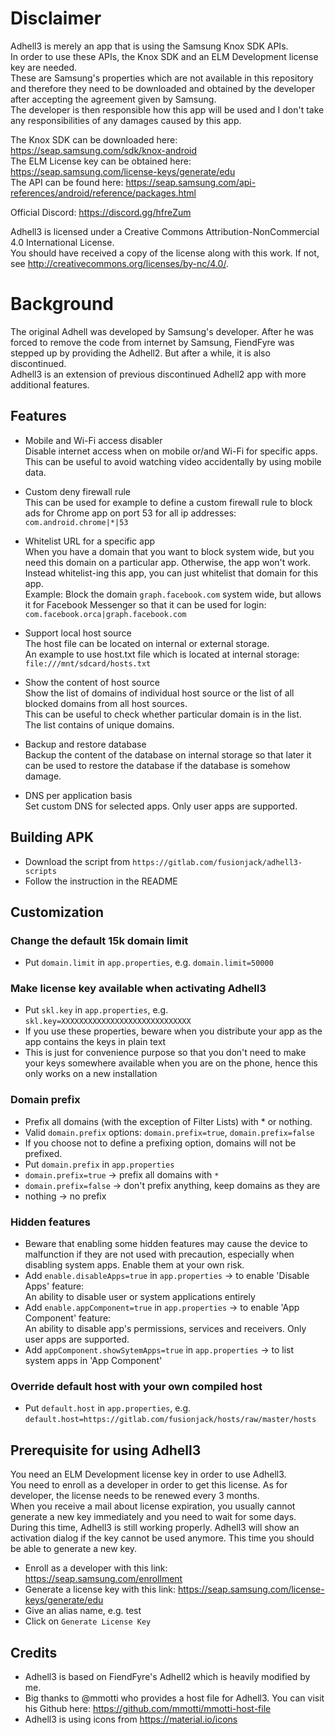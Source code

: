 # Disclaimer
Adhell3 is merely an app that is using the Samsung Knox SDK APIs. <br/>
In order to use these APIs, the Knox SDK and an ELM Development license key are needed. <br/>
These are Samsung's properties which are not available in this repository and therefore they need to be downloaded and obtained by the developer after accepting the agreement given by Samsung. <br/>
The developer is then responsible how this app will be used and I don't take any responsibilities of any damages caused by this app. <br/>

The Knox SDK can be downloaded here: https://seap.samsung.com/sdk/knox-android <br/>
The ELM License key can be obtained here: https://seap.samsung.com/license-keys/generate/edu <br/>
The API can be found here: https://seap.samsung.com/api-references/android/reference/packages.html

Official Discord: https://discord.gg/hfreZum

Adhell3 is licensed under a Creative Commons Attribution-NonCommercial 4.0 International License.<br/>
You should have received a copy of the license along with this work. If not, see <http://creativecommons.org/licenses/by-nc/4.0/>.

# Background
The original Adhell was developed by Samsung's developer. After he was forced to remove the code from internet by Samsung, FiendFyre was stepped up by providing the Adhell2. But after a while, it is also discontinued.<br/>
Adhell3 is an extension of previous discontinued Adhell2 app with more additional features.


## Features
- Mobile and Wi-Fi access disabler<br/>
Disable internet access when on mobile or/and Wi-Fi for specific apps. This can be useful to avoid watching video accidentally by using mobile data.

- Custom deny firewall rule<br/>
This can be used for example to define a custom firewall rule to block ads for Chrome app on port 53 for all ip addresses:<br/>
    `com.android.chrome|*|53`

- Whitelist URL for a specific app<br/>
When you have a domain that you want to block system wide, but you need this domain on a particular app. Otherwise, the app won't work.<br/>
Instead whitelist-ing this app, you can just whitelist that domain for this app.<br/>
Example: Block the domain `graph.facebook.com` system wide, but allows it for Facebook Messenger so that it can be used for login:<br/>
    `com.facebook.orca|graph.facebook.com`

- Support local host source<br/>
The host file can be located on internal or external storage.<br/>
An example to use host.txt file which is located at internal storage:<br/>
    `file:///mnt/sdcard/hosts.txt`

- Show the content of host source<br/>
Show the list of domains of individual host source or the list of all blocked domains from all host sources.<br/>
This can be useful to check whether particular domain is in the list.<br/>
The list contains of unique domains.

- Backup and restore database<br/>
Backup the content of the database on internal storage so that later it can be used to restore the database if the database is somehow damage.

- DNS per application basis<br/>
Set custom DNS for selected apps. Only user apps are supported.

## Building APK
- Download the script from `https://gitlab.com/fusionjack/adhell3-scripts`
- Follow the instruction in the README

## Customization
### Change the default 15k domain limit
* Put `domain.limit` in `app.properties`, e.g. `domain.limit=50000`

### Make license key available when activating Adhell3
* Put `skl.key` in `app.properties`, e.g. `skl.key=XXXXXXXXXXXXXXXXXXXXXXXXXXXXX`
* If you use these properties, beware when you distribute your app as the app contains the keys in plain text
* This is just for convenience purpose so that you don't need to make your keys somewhere available when you are on the phone, hence this only works on a new installation

### Domain prefix
* Prefix all domains (with the exception of Filter Lists) with * or nothing.
* Valid `domain.prefix` options: `domain.prefix=true`, `domain.prefix=false`
* If you choose not to define a prefixing option, domains will not be prefixed.
* Put `domain.prefix` in `app.properties`
* `domain.prefix=true` -> prefix all domains with `*`
* `domain.prefix=false` -> don't prefix anything, keep domains as they are
* nothing -> no prefix

### Hidden features
* Beware that enabling some hidden features may cause the device to malfunction if they are not used with precaution, especially when disabling system apps. Enable them at your own risk.
* Add `enable.disableApps=true` in `app.properties` -> to enable 'Disable Apps' feature: <br/>
An ability to disable user or system applications entirely
* Add `enable.appComponent=true` in `app.properties` -> to enable 'App Component' feature: <br/>
An ability to disable app's permissions, services and receivers. Only user apps are supported.
* Add `appComponent.showSytemApps=true` in `app.properties` -> to list system apps in 'App Component'

### Override default host with your own compiled host
* Put `default.host` in `app.properties`, e.g. `default.host=https://gitlab.com/fusionjack/hosts/raw/master/hosts`


## Prerequisite for using Adhell3
You need an ELM Development license key in order to use Adhell3. <br/>
You need to enroll as a developer in order to get this license. As for developer, the license needs to be renewed every 3 months.<br/>
When you receive a mail about license expiration, you usually cannot generate a new key immediately and you need to wait for some days.</br>
During this time, Adhell3 is still working properly. Adhell3 will show an activation dialog if the key cannot be used anymore. This time you should be able to generate a new key.

- Enroll as a developer with this link: https://seap.samsung.com/enrollment
- Generate a license key with this link: https://seap.samsung.com/license-keys/generate/edu
- Give an alias name, e.g. test
- Click on `Generate License Key`


## Credits
* Adhell3 is based on FiendFyre's Adhell2 which is heavily modified by me.<br/>
* Big thanks to @mmotti who provides a host file for Adhell3. You can visit his Github here: https://github.com/mmotti/mmotti-host-file
* Adhell3 is using icons from https://material.io/icons